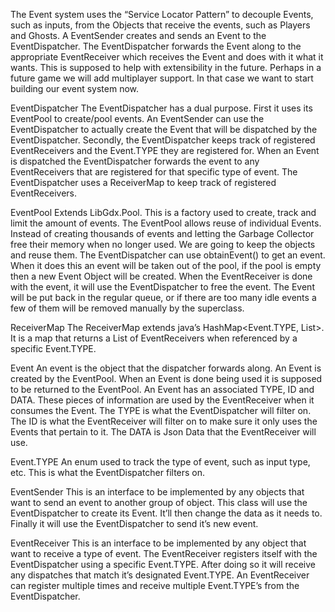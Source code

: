 The Event system uses the “Service Locator Pattern” to decouple Events, such as inputs, from the Objects that receive the events, such as Players and Ghosts. A EventSender creates and sends an Event to the EventDispatcher. The EventDispatcher forwards the Event along to the appropriate EventReceiver which receives the Event and does with it what it wants.  This is supposed to help with extensibility in the future. Perhaps in a future game we will add multiplayer support. In that case we want to start building our event system now.
 
EventDispatcher
The EventDispatcher has a dual purpose. First it uses its EventPool to create/pool events. An EventSender can use the EventDispatcher to actually create the Event that will be dispatched by the EventDispatcher.  Secondly, the EventDispatcher keeps track of registered EventReceivers and the Event.TYPE they are registered for. When an Event is dispatched the EventDispatcher forwards the event to any EventReceivers that are registered for that specific type of event. The EventDispatcher uses a ReceiverMap to keep track of registered EventReceivers.

EventPool
Extends LibGdx.Pool<Event>. This is a factory used to create, track and limit the amount of events. The EventPool allows reuse of individual Events. Instead of creating thousands of events and letting the Garbage Collector free their memory when no longer used. We are going to keep the objects and reuse them. The EventDispatcher can use obtainEvent() to get an event. When it does this an event will be taken out of the pool, if the pool is empty then a new Event Object will be created. When the EventReceiver is done with the event, it will use the EventDispatcher to free the event. The Event will be put back in the regular queue, or if there are too many idle events a few of them will be removed manually by the superclass.

ReceiverMap
The ReceiverMap extends java’s HashMap<Event.TYPE, List<EventReceiver>>. It is a map that returns a List of EventReceivers when referenced by a specific Event.TYPE.

Event
An event is the object that the dispatcher forwards along. An Event is created by the EventPool. When an Event is done being used it is supposed to be returned to the EventPool. An Event has an associated TYPE, ID and DATA. These pieces of information are used by the EventReceiver when it consumes the Event. The TYPE is what the EventDispatcher will filter on. The ID is what the EventReceiver will filter on to make sure it only uses the Events that pertain to it. The DATA is Json Data that the EventReceiver will use.

Event.TYPE
An enum used to track the type of event, such as input type, etc. This is what the EventDispatcher filters on.

EventSender
This is an interface to be implemented by any objects that want to send an event to another group of object. This class will use the EventDispatcher to create its Event. It’ll then change the data as it needs to. Finally it will use the EventDispatcher to send it’s new event.

EventReceiver
This is an interface to be implemented by any object that want to receive a type of event. The EventReceiver registers itself with the EventDispatcher using a specific Event.TYPE. After doing so it will receive any dispatches that match it’s designated Event.TYPE. An EventReceiver can register multiple times and receive multiple Event.TYPE’s from the EventDispatcher.

